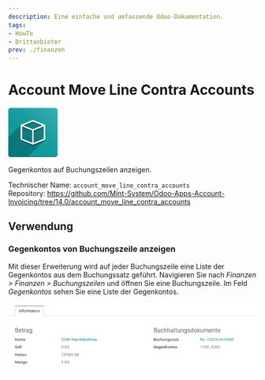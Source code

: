 ```yaml
---
description: Eine einfache und umfassende Odoo-Dokumentation.
tags:
- HowTo
- Drittanbieter
prev: ./finanzen
---
```

# Account Move Line Contra Accounts
![icon_oms_box](assets/icon_oms_box.png)

Gegenkontos auf Buchungszeilen anzeigen.            

Technischer Name: `account_move_line_contra_accounts`\
Repository: <https://github.com/Mint-System/Odoo-Apps-Account-Invoicing/tree/14.0/account_move_line_contra_accounts>

## Verwendung

### Gegenkontos von Buchungszeile anzeigen

Mit dieser Erweiterung wird auf jeder Buchungszeile eine Liste der Gegenkontos aus dem Buchungssatz geführt. Navigieren Sie nach *Finanzen > Finanzen > Buchungszeilen* und öffnen Sie eine Buchungszeile. Im Feld *Gegenkontos* sehen Sie eine Liste der Gegenkontos.

![](assets/Account%20Move%20Line%20Contra%20Accounts.png)